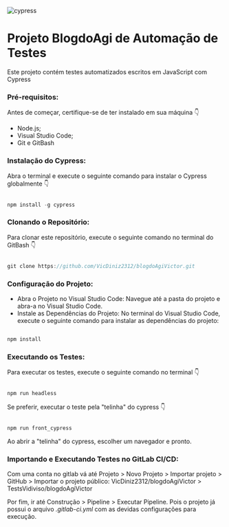 ![cypress](https://github.com/VicDiniz2312/blogdoAgiVictor/assets/36644010/b3a93e74-c31d-4639-a80d-b44f68d7deae)

# **Projeto BlogdoAgi de Automação de Testes**

Este projeto contém testes automatizados escritos em JavaScript com Cypress

### **Pré-requisitos:**
Antes de começar, certifique-se de ter instalado em sua máquina 👇

- Node.js;
- Visual Studio Code;
- Git e GitBash

### **Instalação do Cypress:**
Abra o terminal e execute o seguinte comando para instalar o Cypress globalmente 👇
```js  

npm install -g cypress

```

### **Clonando o Repositório:**
Para clonar este repositório, execute o seguinte comando no terminal do GitBash 👇
```js  

git clone https://github.com/VicDiniz2312/blogdoAgiVictor.git

```


### **Configuração do Projeto:**
- Abra o Projeto no Visual Studio Code: Navegue até a pasta do projeto e abra-a no Visual Studio Code.
- Instale as Dependências do Projeto: No terminal do Visual Studio Code, execute o seguinte comando para instalar as dependências do projeto:
```js  

npm install

```

### **Executando os Testes:**
Para executar os testes, execute o seguinte comando no terminal 👇

```js  

npm run headless

```
Se preferir, executar o teste pela "telinha" do cypress 👇

```js  

npm run front_cypress

```
Ao abrir a "telinha" do cypress, escolher um navegador e pronto.

### **Importando e Executando Testes no GitLab CI/CD:**
Com uma conta no gitlab vá até Projeto > Novo Projeto > Importar projeto > GitHub > Importar o projeto público: VicDiniz2312/blogdoAgiVictor > TestsVidiviso/blogdoAgiVictor

Por fim, ir até Construção > Pipeline > Executar Pipeline. Pois o projeto já possui o arquivo _.gitlab-ci.yml_ com as devidas configurações para execução.
